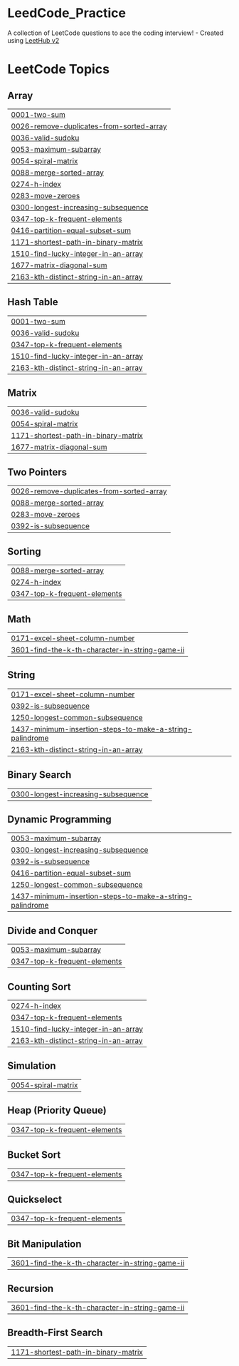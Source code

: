 # LeedCode_Practice
A collection of LeetCode questions to ace the coding interview! - Created using [LeetHub v2](https://github.com/arunbhardwaj/LeetHub-2.0)

<!---LeetCode Topics Start-->
# LeetCode Topics
## Array
|  |
| ------- |
| [0001-two-sum](https://github.com/Boomika003/LeedCode_Practice/tree/master/0001-two-sum) |
| [0026-remove-duplicates-from-sorted-array](https://github.com/Boomika003/LeedCode_Practice/tree/master/0026-remove-duplicates-from-sorted-array) |
| [0036-valid-sudoku](https://github.com/Boomika003/LeedCode_Practice/tree/master/0036-valid-sudoku) |
| [0053-maximum-subarray](https://github.com/Boomika003/LeedCode_Practice/tree/master/0053-maximum-subarray) |
| [0054-spiral-matrix](https://github.com/Boomika003/LeedCode_Practice/tree/master/0054-spiral-matrix) |
| [0088-merge-sorted-array](https://github.com/Boomika003/LeedCode_Practice/tree/master/0088-merge-sorted-array) |
| [0274-h-index](https://github.com/Boomika003/LeedCode_Practice/tree/master/0274-h-index) |
| [0283-move-zeroes](https://github.com/Boomika003/LeedCode_Practice/tree/master/0283-move-zeroes) |
| [0300-longest-increasing-subsequence](https://github.com/Boomika003/LeedCode_Practice/tree/master/0300-longest-increasing-subsequence) |
| [0347-top-k-frequent-elements](https://github.com/Boomika003/LeedCode_Practice/tree/master/0347-top-k-frequent-elements) |
| [0416-partition-equal-subset-sum](https://github.com/Boomika003/LeedCode_Practice/tree/master/0416-partition-equal-subset-sum) |
| [1171-shortest-path-in-binary-matrix](https://github.com/Boomika003/LeedCode_Practice/tree/master/1171-shortest-path-in-binary-matrix) |
| [1510-find-lucky-integer-in-an-array](https://github.com/Boomika003/LeedCode_Practice/tree/master/1510-find-lucky-integer-in-an-array) |
| [1677-matrix-diagonal-sum](https://github.com/Boomika003/LeedCode_Practice/tree/master/1677-matrix-diagonal-sum) |
| [2163-kth-distinct-string-in-an-array](https://github.com/Boomika003/LeedCode_Practice/tree/master/2163-kth-distinct-string-in-an-array) |
## Hash Table
|  |
| ------- |
| [0001-two-sum](https://github.com/Boomika003/LeedCode_Practice/tree/master/0001-two-sum) |
| [0036-valid-sudoku](https://github.com/Boomika003/LeedCode_Practice/tree/master/0036-valid-sudoku) |
| [0347-top-k-frequent-elements](https://github.com/Boomika003/LeedCode_Practice/tree/master/0347-top-k-frequent-elements) |
| [1510-find-lucky-integer-in-an-array](https://github.com/Boomika003/LeedCode_Practice/tree/master/1510-find-lucky-integer-in-an-array) |
| [2163-kth-distinct-string-in-an-array](https://github.com/Boomika003/LeedCode_Practice/tree/master/2163-kth-distinct-string-in-an-array) |
## Matrix
|  |
| ------- |
| [0036-valid-sudoku](https://github.com/Boomika003/LeedCode_Practice/tree/master/0036-valid-sudoku) |
| [0054-spiral-matrix](https://github.com/Boomika003/LeedCode_Practice/tree/master/0054-spiral-matrix) |
| [1171-shortest-path-in-binary-matrix](https://github.com/Boomika003/LeedCode_Practice/tree/master/1171-shortest-path-in-binary-matrix) |
| [1677-matrix-diagonal-sum](https://github.com/Boomika003/LeedCode_Practice/tree/master/1677-matrix-diagonal-sum) |
## Two Pointers
|  |
| ------- |
| [0026-remove-duplicates-from-sorted-array](https://github.com/Boomika003/LeedCode_Practice/tree/master/0026-remove-duplicates-from-sorted-array) |
| [0088-merge-sorted-array](https://github.com/Boomika003/LeedCode_Practice/tree/master/0088-merge-sorted-array) |
| [0283-move-zeroes](https://github.com/Boomika003/LeedCode_Practice/tree/master/0283-move-zeroes) |
| [0392-is-subsequence](https://github.com/Boomika003/LeedCode_Practice/tree/master/0392-is-subsequence) |
## Sorting
|  |
| ------- |
| [0088-merge-sorted-array](https://github.com/Boomika003/LeedCode_Practice/tree/master/0088-merge-sorted-array) |
| [0274-h-index](https://github.com/Boomika003/LeedCode_Practice/tree/master/0274-h-index) |
| [0347-top-k-frequent-elements](https://github.com/Boomika003/LeedCode_Practice/tree/master/0347-top-k-frequent-elements) |
## Math
|  |
| ------- |
| [0171-excel-sheet-column-number](https://github.com/Boomika003/LeedCode_Practice/tree/master/0171-excel-sheet-column-number) |
| [3601-find-the-k-th-character-in-string-game-ii](https://github.com/Boomika003/LeedCode_Practice/tree/master/3601-find-the-k-th-character-in-string-game-ii) |
## String
|  |
| ------- |
| [0171-excel-sheet-column-number](https://github.com/Boomika003/LeedCode_Practice/tree/master/0171-excel-sheet-column-number) |
| [0392-is-subsequence](https://github.com/Boomika003/LeedCode_Practice/tree/master/0392-is-subsequence) |
| [1250-longest-common-subsequence](https://github.com/Boomika003/LeedCode_Practice/tree/master/1250-longest-common-subsequence) |
| [1437-minimum-insertion-steps-to-make-a-string-palindrome](https://github.com/Boomika003/LeedCode_Practice/tree/master/1437-minimum-insertion-steps-to-make-a-string-palindrome) |
| [2163-kth-distinct-string-in-an-array](https://github.com/Boomika003/LeedCode_Practice/tree/master/2163-kth-distinct-string-in-an-array) |
## Binary Search
|  |
| ------- |
| [0300-longest-increasing-subsequence](https://github.com/Boomika003/LeedCode_Practice/tree/master/0300-longest-increasing-subsequence) |
## Dynamic Programming
|  |
| ------- |
| [0053-maximum-subarray](https://github.com/Boomika003/LeedCode_Practice/tree/master/0053-maximum-subarray) |
| [0300-longest-increasing-subsequence](https://github.com/Boomika003/LeedCode_Practice/tree/master/0300-longest-increasing-subsequence) |
| [0392-is-subsequence](https://github.com/Boomika003/LeedCode_Practice/tree/master/0392-is-subsequence) |
| [0416-partition-equal-subset-sum](https://github.com/Boomika003/LeedCode_Practice/tree/master/0416-partition-equal-subset-sum) |
| [1250-longest-common-subsequence](https://github.com/Boomika003/LeedCode_Practice/tree/master/1250-longest-common-subsequence) |
| [1437-minimum-insertion-steps-to-make-a-string-palindrome](https://github.com/Boomika003/LeedCode_Practice/tree/master/1437-minimum-insertion-steps-to-make-a-string-palindrome) |
## Divide and Conquer
|  |
| ------- |
| [0053-maximum-subarray](https://github.com/Boomika003/LeedCode_Practice/tree/master/0053-maximum-subarray) |
| [0347-top-k-frequent-elements](https://github.com/Boomika003/LeedCode_Practice/tree/master/0347-top-k-frequent-elements) |
## Counting Sort
|  |
| ------- |
| [0274-h-index](https://github.com/Boomika003/LeedCode_Practice/tree/master/0274-h-index) |
| [0347-top-k-frequent-elements](https://github.com/Boomika003/LeedCode_Practice/tree/master/0347-top-k-frequent-elements) |
| [1510-find-lucky-integer-in-an-array](https://github.com/Boomika003/LeedCode_Practice/tree/master/1510-find-lucky-integer-in-an-array) |
| [2163-kth-distinct-string-in-an-array](https://github.com/Boomika003/LeedCode_Practice/tree/master/2163-kth-distinct-string-in-an-array) |
## Simulation
|  |
| ------- |
| [0054-spiral-matrix](https://github.com/Boomika003/LeedCode_Practice/tree/master/0054-spiral-matrix) |
## Heap (Priority Queue)
|  |
| ------- |
| [0347-top-k-frequent-elements](https://github.com/Boomika003/LeedCode_Practice/tree/master/0347-top-k-frequent-elements) |
## Bucket Sort
|  |
| ------- |
| [0347-top-k-frequent-elements](https://github.com/Boomika003/LeedCode_Practice/tree/master/0347-top-k-frequent-elements) |
## Quickselect
|  |
| ------- |
| [0347-top-k-frequent-elements](https://github.com/Boomika003/LeedCode_Practice/tree/master/0347-top-k-frequent-elements) |
## Bit Manipulation
|  |
| ------- |
| [3601-find-the-k-th-character-in-string-game-ii](https://github.com/Boomika003/LeedCode_Practice/tree/master/3601-find-the-k-th-character-in-string-game-ii) |
## Recursion
|  |
| ------- |
| [3601-find-the-k-th-character-in-string-game-ii](https://github.com/Boomika003/LeedCode_Practice/tree/master/3601-find-the-k-th-character-in-string-game-ii) |
## Breadth-First Search
|  |
| ------- |
| [1171-shortest-path-in-binary-matrix](https://github.com/Boomika003/LeedCode_Practice/tree/master/1171-shortest-path-in-binary-matrix) |
<!---LeetCode Topics End-->